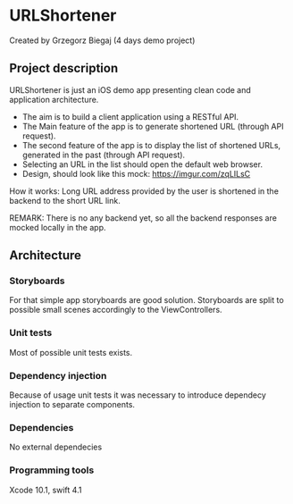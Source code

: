 # URLShortener

Created by Grzegorz Biegaj (4 days demo project)

## Project description

URLShortener is just an iOS demo app presenting clean code and application architecture.
* The aim is to build a client application using a RESTful API.
* The Main feature of the app is to generate shortened URL (through API request).
* The second feature of the app is to display the list of shortened URLs, generated in the past (through API request).
* Selecting an URL in the list should open the default web browser.
* Design, should look like this mock: https://imgur.com/zqLILsC

How it works: Long URL address provided by the user is shortened in the backend to the short URL link.

REMARK:
There is no any backend yet, so all the backend responses are mocked locally in the app. 

## Architecture

### Storyboards
For that simple app storyboards are good solution. Storyboards are split to possible small scenes accordingly to the ViewControllers.

### Unit tests
Most of possible unit tests exists.

### Dependency injection
Because of usage unit tests it was necessary to introduce dependecy injection to separate components.

### Dependencies
No external dependecies

### Programming tools
Xcode 10.1, swift 4.1
